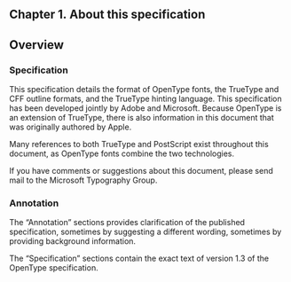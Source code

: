 <div xmlns="http://www.w3.org/1999/xhtml" role="" class="chapter"><div class="titlepage"><div><div><h2 class="title"><a name="chapter.about"></a>Chapter 1. About this specification</h2></div></div></div><div role="fragment" class="section"><div class="titlepage"><div><div><h2 class="title" style="clear: both"><a name="idm383059117680"></a>Overview</h2></div></div></div><div role="specification" class="section"><div class="titlepage"><div><div><h3 class="title"><a name="section.1.1.1"></a>Specification</h3></div></div></div><p role="">This specification details the format of OpenType fonts,
          the TrueType and CFF outline formats, and the TrueType
          hinting language. This specification has been developed
          jointly by Adobe and Microsoft. Because OpenType is an extension
          of TrueType, there is also information in this document that
          was originally authored by Apple.</p><p role="">Many references to both TrueType and PostScript exist
          throughout this document, as OpenType fonts combine the two
          technologies.</p><p role="">If you have comments or suggestions about this document,
          please send mail to the Microsoft Typography Group.</p></div><div role="annotation" class="section"><div class="titlepage"><div><div><h3 class="title"><a name="section.1.1.2"></a>Annotation</h3></div></div></div><p role="">The “Annotation” sections provides
          clarification of the published specification, sometimes by
          suggesting a different wording, sometimes by providing
          background information.</p><p role="">The “Specification” sections
          contain the exact text of version 1.3 of the OpenType
          specification.</p></div></div></div>